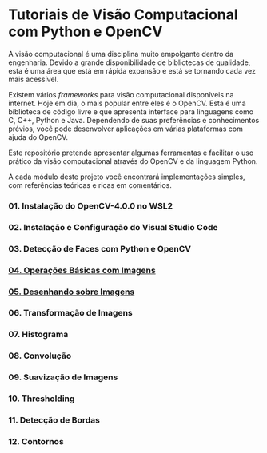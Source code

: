 # Tutoriais de Visão Computacional com Python e OpenCV

A visão computacional é uma disciplina muito empolgante dentro da engenharia. Devido a grande disponibilidade de bibliotecas de qualidade, esta é uma área que está em rápida expansão e está se tornando cada vez mais acessível. 

Existem vários *frameworks* para visão computacional disponíveis na internet. Hoje em dia, o mais popular entre eles é o OpenCV. Esta é uma biblioteca de código livre e que apresenta interface para linguagens como C, C++, Python e Java. Dependendo de suas preferências e conhecimentos prévios, você pode desenvolver aplicações em várias plataformas com ajuda do OpenCV.

Este repositório pretende apresentar algumas ferramentas e facilitar o uso prático da visão computacional através do OpenCV e da linguagem Python.

A cada módulo deste projeto você encontrará implementações simples, com referências teóricas e ricas em comentários.

### 01. Instalação do OpenCV-4.0.0 no WSL2

### 02. Instalação e Configuração do Visual Studio Code

### 03. Detecção de Faces com Python e OpenCV

### [04. Operações Básicas com Imagens](https://github.com/eloiluiz/opencv-python-tutorial/blob/master/04_Basic_Image_Operations/image.py)

### [05. Desenhando sobre Imagens](https://github.com/eloiluiz/opencv-python-tutorial/blob/master/05_Drawing_Images/drawing.py)

### 06. Transformação de Imagens

### 07. Histograma

### 08. Convolução

### 09. Suavização de Imagens

### 10. Thresholding

### 11. Detecção de Bordas

### 12. Contornos

